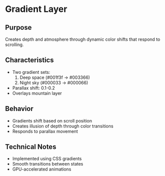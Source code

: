 # Gradient Layer

## Purpose
Creates depth and atmosphere through dynamic color shifts that respond to scrolling.

## Characteristics
- Two gradient sets:
  1. Deep space (#001f3f → #003366)
  2. Night sky (#000033 → #000066)
- Parallax shift: 0.1-0.2
- Overlays mountain layer

## Behavior
- Gradients shift based on scroll position
- Creates illusion of depth through color transitions
- Responds to parallax movement

## Technical Notes
- Implemented using CSS gradients
- Smooth transitions between states
- GPU-accelerated animations 